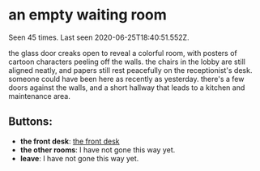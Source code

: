 # an empty waiting room

Seen 45 times. Last seen 2020-06-25T18:40:51.552Z.

the glass door creaks open to reveal a colorful room, with posters of cartoon characters peeling off the walls. the chairs in the lobby are still aligned neatly, and papers still rest peacefully on the receptionist's desk. someone could have been here as recently as yesterday. there's a few doors against the walls, and a short hallway that leads to a kitchen and maintenance area.

## Buttons:

- **the front desk**: [the front desk](the-front-desk-ettm87.md)
- **the other rooms**: I have not gone this way yet.
- **leave**: I have not gone this way yet.